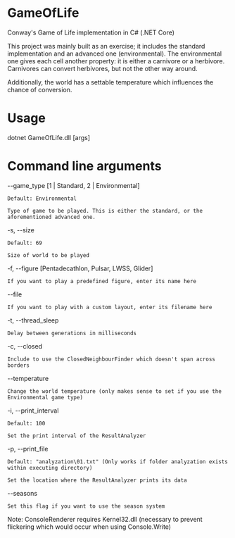 # GameOfLife
Conway's Game of Life implementation in C# (.NET Core) 

This project was mainly built as an exercise; it includes the standard implementation and an advanced one (environmental). The environmental one gives each cell another property: it is either a carnivore or a herbivore. Carnivores can convert herbivores, but not the other way around.

Additionally, the world has a settable temperature which influences the chance of conversion.

# Usage
dotnet GameOfLife.dll [args]

# Command line arguments
  --game_type [1 | Standard, 2 | Environmental]
  
    Default: Environmental
    
    Type of game to be played. This is either the standard, or the aforementioned advanced one.
  
  -s, --size
  
    Default: 69
    
    Size of world to be played
  
  -f, --figure [Pentadecathlon, Pulsar, LWSS, Glider]
  
    If you want to play a predefined figure, enter its name here
  
  --file
  
    If you want to play with a custom layout, enter its filename here
    
  -t, --thread_sleep
  
    Delay between generations in milliseconds
  
  -c, --closed
  
    Include to use the ClosedNeighbourFinder which doesn't span across borders
    
  --temperature
  
    Change the world temperature (only makes sense to set if you use the Environmental game type)
  
  -i, --print_interval
  
    Default: 100
    
    Set the print interval of the ResultAnalyzer
    
  -p, --print_file
  
    Default: "analyzation\01.txt" (Only works if folder analyzation exists within executing directory)
    
    Set the location where the ResultAnalyzer prints its data
    
  --seasons
  
    Set this flag if you want to use the season system
  
Note: ConsoleRenderer requires Kernel32.dll (necessary to prevent flickering which would occur when using Console.Write)
